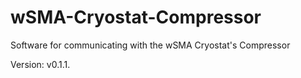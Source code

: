# wSMA-Cryostat-Compressor
Software for communicating with the wSMA Cryostat's Compressor

Version: v0.1.1.